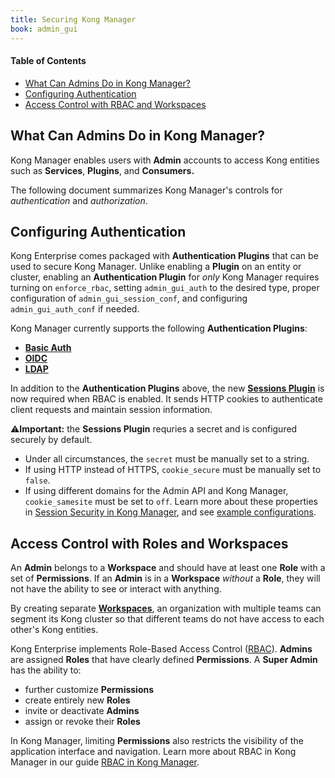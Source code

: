 ```yaml
---
title: Securing Kong Manager
book: admin_gui
---
```

#### Table of Contents

- [What Can Admins Do in Kong Manager?](#what-can-admins-do-in-kong-manager)
- [Configuring Authentication](#configuring-authentication)
- [Access Control with RBAC and Workspaces](#access-control-with-roles-and-workspaces)

## What Can Admins Do in Kong Manager?

Kong Manager enables users with **Admin** accounts to access Kong entities such 
as **Services**, **Plugins**, and **Consumers.**

The following document summarizes Kong Manager's controls for *authentication* 
and *authorization*.

## Configuring Authentication

Kong Enterprise comes packaged with **Authentication Plugins** that can be used 
to secure Kong Manager. Unlike enabling a **Plugin** on an entity or cluster, 
enabling an **Authentication Plugin** for *only* Kong Manager requires turning 
on `enforce_rbac`, setting `admin_gui_auth` to the desired type, proper 
configuration of `admin_gui_session_conf`, and configuring `admin_gui_auth_conf` 
if needed.

Kong Manager currently supports the following **Authentication Plugins**:

* [**Basic Auth**](/enterprise/{{page.kong_version}}/kong-manager/authentication/basic/)
* [**OIDC**](/enterprise/{{page.kong_version}}/kong-manager/authentication/oidc/)
* [**LDAP**](/enterprise/{{page.kong_version}}/kong-manager/authentication/ldap/)

In addition to the **Authentication Plugins** above, the new 
[**Sessions Plugin**](/enterprise/{{page.kong_version}}/kong-manager/authentication/sessions/) 
is now required when RBAC is enabled. It sends HTTP cookies to authenticate 
client requests and maintain session information.

⚠️**Important:** the **Sessions Plugin** requries a secret and is configured 
securely by default. 
* Under all circumstances, the `secret` must be manually set to a string.
* If using HTTP instead of HTTPS, `cookie_secure` must be manually set to `false`. 
* If using different domains for the Admin API and Kong Manager, 
`cookie_samesite` must be set to `off`. 
Learn more about these properties in 
[Session Security in Kong Manager](/enterprise/{{page.kong_version}}/kong-manager/authentication/sessions/#session-security), 
and see [example configurations](/enterprise/{{page.kong_version}}/kong-manager/authentication/sessions/#example-configurations).

## Access Control with Roles and Workspaces

An **Admin** belongs to a **Workspace** and should have at least one **Role** 
with a set of **Permissions**. If an **Admin** is in a **Workspace** *without* 
a **Role**, they will not have the ability to see or interact with anything.

By creating separate 
[**Workspaces**](/enterprise/{{page.kong_version}}/kong-manager/administration/workspaces/workspaces/),
 an organization with multiple teams can segment its Kong cluster so that 
 different teams do not have access to each other's Kong entities. 

Kong Enterprise implements Role-Based Access Control 
([RBAC](/enterprise/{{page.kong_version}}/kong-manager/administration/rbac/rbac/)). 
**Admins** are assigned **Roles** that have clearly defined **Permissions**. A 
**Super Admin** has the ability to: 

* further customize **Permissions**
* create entirely new **Roles**
* invite or deactivate **Admins**
* assign or revoke their **Roles**

In Kong Manager, limiting **Permissions** also restricts the visibility of the 
application interface and navigation. Learn more about RBAC in Kong Manager in 
our guide 
[RBAC in Kong Manager](/enterprise/{{page.kong_version}}/kong-manager/administration/rbac/rbac).
